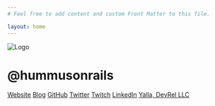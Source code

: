 ```yaml
---
# Feel free to add content and custom Front Matter to this file.

layout: home
---
```


<div class="min-h-screen bg-[#BD1E2C] flex items-center justify-center">
  <div class="bg-[#DFB96C] p-8 rounded-lg shadow-lg text-center w-80">
    <img src="images/logo.png" alt="Logo" class="mx-auto mb-4 w-20 h-20 object-contain">
    <h1 class="text-xl font-semibold mb-6">@hummusonrails</h1>
    <a href="https://www.bengreenberg.dev/" class="block bg-white text-black p-3 mb-3 rounded-md hover:bg-opacity-90">Website</a>
    <a href="https://www.bengreenberg.dev/blog" class="block bg-white text-black p-3 mb-3 rounded-md hover:bg-opacity-90">Blog</a>
    <a href="https://github.com/hummusonrails" class="block bg-white text-black p-3 mb-3 rounded-md hover:bg-opacity-90">GitHub</a>
    <a href="https://twitter.com/hummusonrails" class="block bg-white text-black p-3 mb-3 rounded-md hover:bg-opacity-90">Twitter</a>
    <a href="https://www.twitch.tv/hummusonrails" class="block bg-white text-black p-3 mb-3 rounded-md hover:bg-opacity-90">Twitch</a>
    <a href="https://www.linkedin.com/in/hummusonrails/" class="block bg-white text-black p-3 mb-3 rounded-md hover:bg-opacity-90">LinkedIn</a>
    <a href="https://www.yalladevrel.com" class="block bg-white text-black p-3 mb-3 rounded-md hover:bg-opacity-90">Yalla, DevRel LLC</a>
  </div>
</div>
